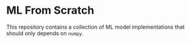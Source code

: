# ML From Scratch

This repository contains a collection of ML model implementations that should only depends on `numpy`. 
